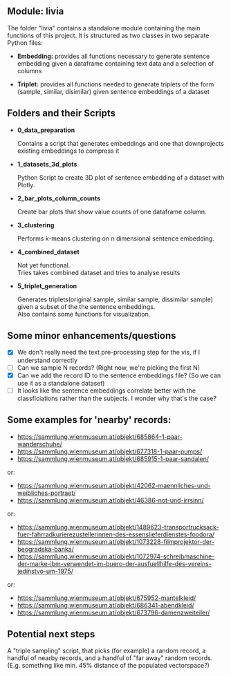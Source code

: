 ## Module: livia
The folder "livia" contains a standalone module containing the main functions of this project. 
It is structured as two classes in two separate Python files:
- **Embedding:** provides all functions necessary to generate sentence embedding given a dataframe containing text data and a selection of columns

- **Triplet:** provides all functions needed to generate triplets of the form (sample, similar, disimilar) given sentence embeddings of a dataset

## Folders and their Scripts
- **0_data_preparation**

  Contains a script that generates embeddings and one that downprojects existing embeddings to compress it

- **1_datasets_3d_plots**

  Python Script to create 3D plot of sentence embedding of a dataset with Plotly.

- **2_bar_plots_column_counts**

  Create bar plots that show value counts of one dataframe column.

- **3_clustering**

  Performs k-means clustering on n dimensional sentence embedding.

- **4_combined_dataset**

  Not yet functional. <br>
  Tries takes combined dataset and tries to analyse results
  
- **5_triplet_generation** 
  
  Generates triplets(original sample, similar sample, dissimilar sample) given a subset of the the sentence embeddings. <br>
  Also contains some functions for visualization.
 

## Some minor enhancements/questions

- [x] We don't really need the text pre-processing step for the vis, if I understand correctly
- [ ] Can we sample N records? (Right now, we're picking the first N)
- [x] Can we add the record ID to the sentence embeddings file? (So we can use it as a standalone dataset)
- [ ] It looks like the sentence embeddings correlate better with the classficiations rather than the subjects. I wonder why that's the case?

## Some examples for 'nearby' records:

- https://sammlung.wienmuseum.at/objekt/685864-1-paar-wanderschuhe/
- https://sammlung.wienmuseum.at/objekt/677318-1-paar-pumps/
- https://sammlung.wienmuseum.at/objekt/685915-1-paar-sandalen/

or:

- https://sammlung.wienmuseum.at/objekt/42062-maennliches-und-weibliches-portraet/
- https://sammlung.wienmuseum.at/objekt/46386-not-und-irrsinn/

or:

- https://sammlung.wienmuseum.at/objekt/1489623-transportrucksack-fuer-fahrradkurierezustellerinnen-des-essenslieferdienstes-foodora/
- https://sammlung.wienmuseum.at/objekt/1073228-filmprojektor-der-beogradska-banka/
- https://sammlung.wienmuseum.at/objekt/1072974-schreibmaschine-der-marke-ibm-verwendet-im-buero-der-ausfuellhilfe-des-vereins-jedinstvo-um-1975/

or: 

- https://sammlung.wienmuseum.at/objekt/675952-mantelkleid/
- https://sammlung.wienmuseum.at/objekt/686341-abendkleid/
- https://sammlung.wienmuseum.at/objekt/673796-damenzweiteiler/

## Potential next steps

A "triple sampling" script, that picks (for example) a random record, a handful of nearby records, and a handful of "far away" random records. (E.g. something like min. 45% distance of the populated vectorspace?)
